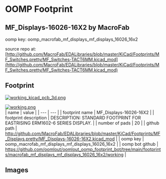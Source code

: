 # OOMP Footprint  
## MF_Displays-16026-16X2  by MacroFab  
  
oomp key: oomp_macrofab_mf_displays_mf_displays_16026_16x2  
  
source repo at: [http://github.com/MacroFab/EDALibraries/blob/master/KiCad/Footprints/MF_Switches.pretty/MF_Switches-TACT6MM.kicad_mod](http://github.com/MacroFab/EDALibraries/blob/master/KiCad/Footprints/MF_Switches.pretty/MF_Switches-TACT6MM.kicad_mod)  
## Footprint  
  
[![working_kicad_pcb_3d.png](working_kicad_pcb_3d_600.png)](working_kicad_pcb_3d.png)  
  
[![working.png](working_600.png)](working.png)  
| name | value | 
| --- | --- | 
| footprint name | MF_Displays-16026-16X2 | 
| footprint description | DESCRIPTION: STANDARD FOOTPRINT FOR EASTRISING ERM1602-6 SERIES DISPLAY. | 
| number of pads | 20 | 
| github path | http://github.com/MacroFab/EDALibraries/blob/master/KiCad/Footprints/MF_Displays.pretty/MF_Displays-16026-16X2.kicad_mod | 
| oomp key | oomp_macrofab_mf_displays_mf_displays_16026_16x2 | 
| oomp bot github | https://github.com/oomlout/oomlout_oomp_footprint_bot/tree/main/footprints/macrofab_mf_displays_mf_displays_16026_16x2/working | 
## Images  
